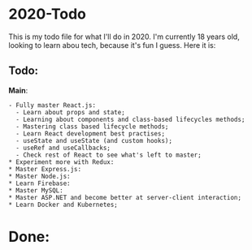 # 2020-Todo

This is my todo file for what I'll do in 2020. I'm currently 18 years old, looking to learn abou tech, because it's fun I guess.
Here it is:

## Todo:

**Main**:

    - Fully master React.js:
      - Learn about props and state;
      - Learning about components and class-based lifecycles methods;
      - Mastering class based lifecycle methods;
      - Learn React development best practises;
      - useState and useState (and custom hooks);
      - useRef and useCallbacks;
      - Check rest of React to see what's left to master;
    * Experiment more with Redux:
    * Master Express.js: 
    * Master Node.js:
    * Learn Firebase:
    * Master MySQL:
    * Master ASP.NET and become better at server-client interaction;
    * Learn Docker and Kubernetes;
  
# Done:
